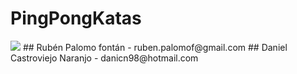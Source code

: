 # PingPongKatas
<img src="https://www.google.com/url?sa=i&url=https%3A%2F%2Fwww.pngplay.com%2Fes%2Fimage%2Ftag%2Fping-pong-ball&psig=AOvVaw34Mcd56FJj_U2IJR4wQxvD&ust=1668871231661000&source=images&cd=vfe&ved=0CA8QjRxqFwoTCMja8viDuPsCFQAAAAAdAAAAABAE"/>
## Rubén Palomo fontán - ruben.palomof@gmail.com
## Daniel Castroviejo Naranjo - danicn98@hotmail.com

